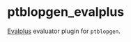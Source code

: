 # ptblopgen_evalplus

[Evalplus](https://github.com/evalplus/evalplus) evaluator plugin for `ptblopgen`.
